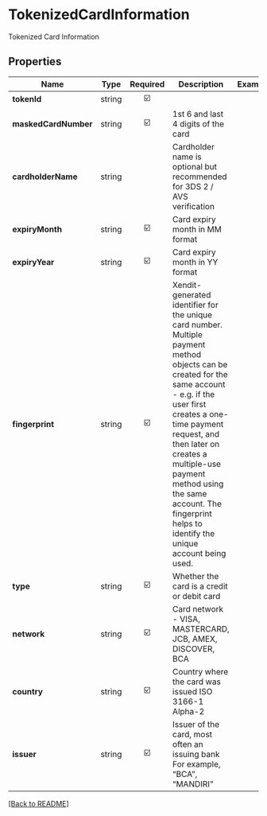 # TokenizedCardInformation

Tokenized Card Information

## Properties

| Name | Type | Required | Description | Examples |
|------------|:-------------:|:-------------:|-------------|:-------------:|
| **tokenId** | string | ☑️ |  | | |
**maskedCardNumber** | string | ☑️ | 1st 6 and last 4 digits of the card | | |
**cardholderName** | string |  | Cardholder name is optional but recommended for 3DS 2 / AVS verification | | |
**expiryMonth** | string | ☑️ | Card expiry month in MM format | | |
**expiryYear** | string | ☑️ | Card expiry month in YY format | | |
**fingerprint** | string | ☑️ | Xendit-generated identifier for the unique card number. Multiple payment method objects can be created for the same account - e.g. if the user first creates a one-time payment request, and then later on creates a multiple-use payment method using the same account.   The fingerprint helps to identify the unique account being used. | | |
**type** | string | ☑️ | Whether the card is a credit or debit card | | |
**network** | string | ☑️ | Card network - VISA, MASTERCARD, JCB, AMEX, DISCOVER, BCA | | |
**country** | string | ☑️ | Country where the card was issued ISO 3166-1 Alpha-2 | | |
**issuer** | string | ☑️ | Issuer of the card, most often an issuing bank For example, “BCA”, “MANDIRI” | | |



[[Back to README]](../../README.md)
